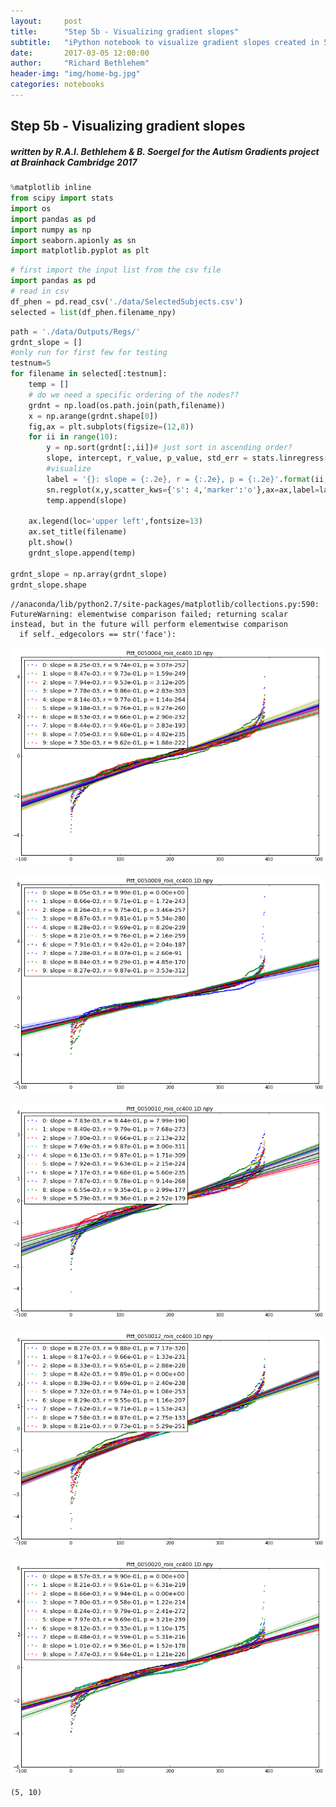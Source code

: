 ```yaml
---
layout:     post
title:      "Step 5b - Visualizing gradient slopes"
subtitle:   "iPython notebook to visualize gradient slopes created in 5a"
date:       2017-03-05 12:00:00
author:     "Richard Bethlehem"
header-img: "img/home-bg.jpg"
categories: notebooks
---
```


## Step 5b - Visualizing gradient slopes

#####  written by R.A.I. Bethlehem & B. Soergel for the Autism Gradients project at Brainhack Cambridge 2017


```python
%matplotlib inline
from scipy import stats
import os
import pandas as pd
import numpy as np
import seaborn.apionly as sn
import matplotlib.pyplot as plt

```


```python
# first import the input list from the csv file
import pandas as pd
# read in csv
df_phen = pd.read_csv('./data/SelectedSubjects.csv')
selected = list(df_phen.filename_npy)
```


```python
path = './data/Outputs/Regs/'
grdnt_slope = []
#only run for first few for testing
testnum=5
for filename in selected[:testnum]:
    temp = []
    # do we need a specific ordering of the nodes??
    grdnt = np.load(os.path.join(path,filename))
    x = np.arange(grdnt.shape[0])
    fig,ax = plt.subplots(figsize=(12,8))
    for ii in range(10):
        y = np.sort(grdnt[:,ii])# just sort in ascending order?
        slope, intercept, r_value, p_value, std_err = stats.linregress(x,y)
        #visualize
        label = '{}: slope = {:.2e}, r = {:.2e}, p = {:.2e}'.format(ii,slope,r_value,p_value)
        sn.regplot(x,y,scatter_kws={'s': 4,'marker':'o'},ax=ax,label=label)
        temp.append(slope)
        
    ax.legend(loc='upper left',fontsize=13)
    ax.set_title(filename)
    plt.show()
    grdnt_slope.append(temp)
    
grdnt_slope = np.array(grdnt_slope)
grdnt_slope.shape
```

    //anaconda/lib/python2.7/site-packages/matplotlib/collections.py:590: FutureWarning: elementwise comparison failed; returning scalar instead, but in the future will perform elementwise comparison
      if self._edgecolors == str('face'):



![Figure1](/img/post_imgs/2017-03-05-output_3_1.png)



![Figure2](/img/post_imgs/2017-03-05-output_3_2.png)



![Figure3](/img/post_imgs/2017-03-05-output_3_3.png)



![Figure4](/img/post_imgs/2017-03-05-output_3_4.png)



![Figure5](/img/post_imgs/2017-03-05-output_3_5.png)





    (5, 10)




```python

```
